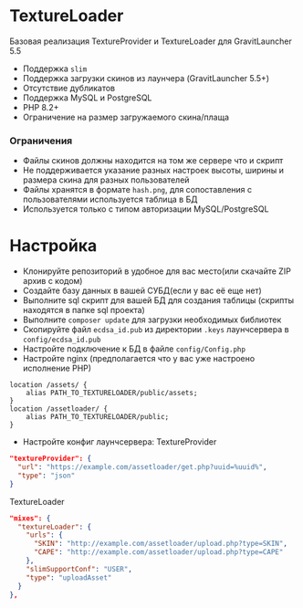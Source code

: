 # TextureLoader

Базовая реализация TextureProvider и TextureLoader для GravitLauncher 5.5  

- Поддержка `slim`
- Поддержка загрузки скинов из лаунчера (GravitLauncher 5.5+)
- Отсутствие дубликатов
- Поддержка MySQL и PostgreSQL
- PHP 8.2+
- Ограничение на размер загружаемого скина/плаща

### Ограничения

- Файлы скинов должны находится на том же сервере что и скрипт
- Не поддерживается указание разных настроек высоты, ширины и размера скина для разных пользователей
- Файлы хранятся в формате `hash.png`, для сопоставления с пользователями используется таблица в БД
- Используется только с типом авторизации MySQL/PostgreSQL

# Настройка

- Клонируйте репозиторий в удобное для вас место(или скачайте ZIP архив с кодом)
- Создайте базу данных в вашей СУБД(если у вас её еще нет)
- Выполните sql скрипт для вашей БД для создания таблицы (скрипты находятся в папке sql проекта)
- Выполните `composer update` для загрузки необходимых библиотек
- Скопируйте файл `ecdsa_id.pub` из директории `.keys` лаунчсервера в `config/ecdsa_id.pub`
- Настройте подключение к БД в файле `config/Config.php`
- Настройте nginx (предполагается что у вас уже настроено исполнение PHP)
```nginx
location /assets/ {
    alias PATH_TO_TEXTURELOADER/public/assets;
}
location /assetloader/ {
    alias PATH_TO_TEXTURELOADER/public;
}
```
- Настройте конфиг лаунчсервера:
TextureProvider
```json
"textureProvider": {
  "url": "https://example.com/assetloader/get.php?uuid=%uuid%",
  "type": "json"
}
```
TextureLoader
```json
"mixes": {
  "textureLoader": {
    "urls": {
      "SKIN": "http://example.com/assetloader/upload.php?type=SKIN",
      "CAPE": "http://example.com/assetloader/upload.php?type=CAPE"
    },
    "slimSupportConf": "USER",
    "type": "uploadAsset"
  }
},
```
